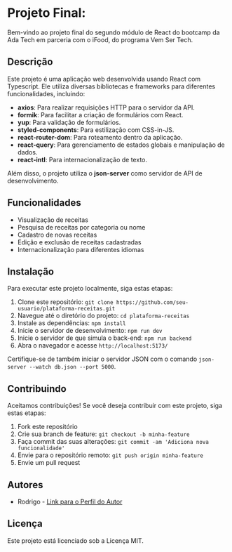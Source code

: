 # Projeto Final:

Bem-vindo ao projeto final do segundo módulo de React do bootcamp da Ada Tech em parceria com o iFood, do programa Vem Ser Tech.

## Descrição

Este projeto é uma aplicação web desenvolvida usando React com Typescript. Ele utiliza diversas bibliotecas e frameworks para diferentes funcionalidades, incluindo:

- **axios**: Para realizar requisições HTTP para o servidor da API.
- **formik**: Para facilitar a criação de formulários com React.
- **yup**: Para validação de formulários.
- **styled-components**: Para estilização com CSS-in-JS.
- **react-router-dom**: Para roteamento dentro da aplicação.
- **react-query**: Para gerenciamento de estados globais e manipulação de dados.
- **react-intl**: Para internacionalização de texto.

Além disso, o projeto utiliza o **json-server** como servidor de API de desenvolvimento.

## Funcionalidades

- Visualização de receitas
- Pesquisa de receitas por categoria ou nome
- Cadastro de novas receitas
- Edição e exclusão de receitas cadastradas
- Internacionalização para diferentes idiomas

## Instalação

Para executar este projeto localmente, siga estas etapas:

1. Clone este repositório: `git clone https://github.com/seu-usuario/plataforma-receitas.git`
2. Navegue até o diretório do projeto: `cd plataforma-receitas`
3. Instale as dependências: `npm install`
4. Inicie o servidor de desenvolvimento: `npm run dev`
5. Inicie o servidor de que simula o back-end: `npm run backend`
6. Abra o navegador e acesse `http://localhost:5173/`

Certifique-se de também iniciar o servidor JSON com o comando `json-server --watch db.json --port 5000`.

## Contribuindo

Aceitamos contribuições! Se você deseja contribuir com este projeto, siga estas etapas:

1. Fork este repositório
2. Crie sua branch de feature: `git checkout -b minha-feature`
3. Faça commit das suas alterações: `git commit -am 'Adiciona nova funcionalidade'`
4. Envie para o repositório remoto: `git push origin minha-feature`
5. Envie um pull request

## Autores

- Rodrigo - [Link para o Perfil do Autor](https://github.com/RodrigoSilva5)

## Licença

Este projeto está licenciado sob a Licença MIT.

